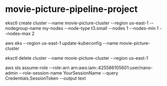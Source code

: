 # movie-picture-pipeline-project

eksctl create cluster --name movie-picture-cluster --region us-east-1 --nodegroup-name my-nodes --node-type t3.small --nodes 1 --nodes-min 1 --nodes-max 2

aws eks --region us-east-1 update-kubeconfig --name movie-picture-cluster

eksctl delete cluster --name movie-picture-cluster --region us-east-1


aws sts assume-role --role-arn arn:aws:iam::425586105601:user/nano-admin --role-session-name YourSessionName --query Credentials.SessionToken --output text
